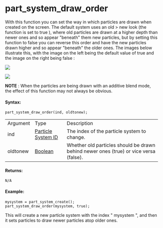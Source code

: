 # part_system_draw_order

With this function you can set the way in which particles are drawn when
created on the screen. The default system uses an old \> new look (the
function is set to true ), where old particles are drawn at a higher
depth than newer ones and so appear "beneath" them new particles, but by
setting this function to false you can reverse this order and have the
new particles drawn higher and so appear "beneath" the older ones. The
images below illustrate this, with the image on the left being the
default value of true and the image on the right being false :

  
![](https://gms.magecorn.com/Manual/assets/Images/Scripting_Reference/GML/Reference/Drawing/frontback.gif)  
  
![](https://gms.magecorn.com/Manual/assets/Images/Scripting_Reference/GML/Reference/Drawing/backfront.gif)  

**NOTE** : When the particles are being drawn with an additive blend
mode, the effect of this function may not always be obvious.

#### Syntax:

``` gml
part_system_draw_order(ind, oldtonew);
```

|          |                                                                                                                                      |                                                                                       |
|----------|--------------------------------------------------------------------------------------------------------------------------------------|---------------------------------------------------------------------------------------|
| Argument | Type                                                                                                                                 | Description                                                                           |
| ind      |  [Particle System ID](../../../../../../GameMaker_Language/GML_Reference/Drawing/Particles/Particle_Systems/part_system_create)  | The index of the particle system to change.                                           |
| oldtonew |  [Boolean](../../../../../../GameMaker_Language/GML_Overview/Data_Types)                                                         | Whether old particles should be drawn behind newer ones (true) or vice versa (false). |

#### Returns:

``` gml
N/A
```

#### Example:

``` gml
mysystem = part_system_create();
part_system_draw_order(mysystem, true);
```

This will create a new particle system with the index " mysystem ", and
then it sets particles to draw newer particles atop older ones.
